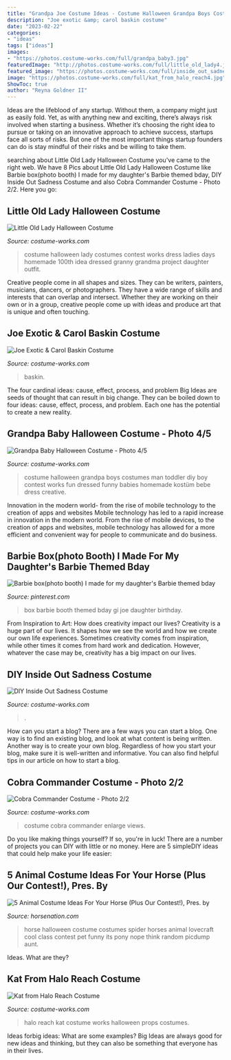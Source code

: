 ```yaml
---
title: "Grandpa Joe Costume Ideas - Costume Halloween Grandpa Boys Costumes Man Toddler Diy Boy Contest Works Fun Dressed Funny Babies Homemade Kostüm Bebe Dress Creative"
description: "Joe exotic &amp; carol baskin costume"
date: "2023-02-22"
categories:
- "ideas"
tags: ["ideas"]
images:
- "https://photos.costume-works.com/full/grandpa_baby3.jpg"
featuredImage: "http://photos.costume-works.com/full/little_old_lady4.jpg"
featured_image: "https://photos.costume-works.com/full/inside_out_sadness.jpg"
image: "https://photos.costume-works.com/full/kat_from_halo_reach4.jpg"
ShowToc: true
author: "Reyna Goldner II"
---
```



Ideas are the lifeblood of any startup. Without them, a company might just as easily fold. Yet, as with anything new and exciting, there’s always risk involved when starting a business. Whether it’s choosing the right idea to pursue or taking on an innovative approach to achieve success, startups face all sorts of risks. But one of the most important things startup founders can do is stay mindful of their risks and be willing to take them.

	

		
searching about Little Old Lady Halloween Costume you've came to the right web. We have 8 Pics about Little Old Lady Halloween Costume like Barbie box(photo booth) I made for my daughter&#039;s Barbie themed bday, DIY Inside Out Sadness Costume and also Cobra Commander Costume - Photo 2/2. Here you go:
		
    
## Little Old Lady Halloween Costume

<img loading=lazy src="http://photos.costume-works.com/full/little_old_lady4.jpg" onerror="this.onerror=null;this.src='https://tse3.mm.bing.net/th?id=OIP.FZitfl1Hx_XRJOQfgZ0A2wHaJ3&amp;pid=15.1';" alt="Little Old Lady Halloween Costume">

_Source: costume-works.com_

>costume halloween lady costumes contest works dress ladies days homemade 100th idea dressed granny grandma project daughter outfit. 

	

Creative people come in all shapes and sizes. They can be writers, painters, musicians, dancers, or photographers. They have a wide range of skills and interests that can overlap and intersect. Whether they are working on their own or in a group, creative people come up with ideas and produce art that is unique and often touching.

    
## Joe Exotic &amp; Carol Baskin Costume

<img loading=lazy src="https://photos.costume-works.com/full/joe_exotic_n_carol_baskin-30521-1.jpg" onerror="this.onerror=null;this.src='https://tse3.mm.bing.net/th?id=OIP.zI6pPOscbUwHkGpLrA3qbgHaKu&amp;pid=15.1';" alt="Joe Exotic &amp; Carol Baskin Costume">

_Source: costume-works.com_

>baskin. 

	

The four cardinal ideas: cause, effect, process, and problem
Big Ideas are seeds of thought that can result in big change. They can be boiled down to four ideas: cause, effect, process, and problem. Each one has the potential to create a new reality.

    
## Grandpa Baby Halloween Costume - Photo 4/5

<img loading=lazy src="https://photos.costume-works.com/full/grandpa_baby3.jpg" onerror="this.onerror=null;this.src='https://tse1.mm.bing.net/th?id=OIP.NCnLh4Bh9lLRXujWV8TW4QHaJ3&amp;pid=15.1';" alt="Grandpa Baby Halloween Costume - Photo 4/5">

_Source: costume-works.com_

>costume halloween grandpa boys costumes man toddler diy boy contest works fun dressed funny babies homemade kostüm bebe dress creative. 

	

Innovation in the modern world- from the rise of mobile technology to the creation of apps and websites
Mobile technology has led to a rapid increase in innovation in the modern world. From the rise of mobile devices, to the creation of apps and websites, mobile technology has allowed for a more efficient and convenient way for people to communicate and do business.

    
## Barbie Box(photo Booth) I Made For My Daughter&#039;s Barbie Themed Bday

<img loading=lazy src="https://i.pinimg.com/originals/98/3d/1b/983d1b51811f89e955d37e100e573678.jpg" onerror="this.onerror=null;this.src='https://tse2.mm.bing.net/th?id=OIP.dDVjmI3NRzMnAllfPKzKjAHaJ4&amp;pid=15.1';" alt="Barbie box(photo booth) I made for my daughter&#039;s Barbie themed bday">

_Source: pinterest.com_

>box barbie booth themed bday gi joe daughter birthday. 

	

From Inspiration to Art: How does creativity impact our lives?
Creativity is a huge part of our lives. It shapes how we see the world and how we create our own life experiences. Sometimes creativity comes from inspiration, while other times it comes from hard work and dedication. However, whatever the case may be, creativity has a big impact on our lives.

    
## DIY Inside Out Sadness Costume

<img loading=lazy src="https://photos.costume-works.com/full/inside_out_sadness.jpg" onerror="this.onerror=null;this.src='https://tse1.mm.bing.net/th?id=OIP.zWyy8CP4-dP1OE1QCRZWCAHaNt&amp;pid=15.1';" alt="DIY Inside Out Sadness Costume">

_Source: costume-works.com_

>. 

	

How can you start a blog?
There are a few ways you can start a blog. One way is to find an existing blog, and look at what content is being written. Another way is to create your own blog. Regardless of how you start your blog, make sure it is well-written and informative. You can also find helpful tips in our article on how to start a blog.

    
## Cobra Commander Costume - Photo 2/2

<img loading=lazy src="https://photos.costume-works.com/full/cobra_commander1.jpg" onerror="this.onerror=null;this.src='https://tse2.mm.bing.net/th?id=OIP.rtQW-emqVWWI3OP1rTi22gHaMy&amp;pid=15.1';" alt="Cobra Commander Costume - Photo 2/2">

_Source: costume-works.com_

>costume cobra commander enlarge views. 

	

Do you like making things yourself? If so, you're in luck! There are a number of projects you can DIY with little or no money. Here are 5 simpleDIY ideas that could help make your life easier: 

    
## 5 Animal Costume Ideas For Your Horse (Plus Our Contest!), Pres. By

<img loading=lazy src="https://assets.horsenation.com/wp-content/uploads/2016/10/photo.jpg" onerror="this.onerror=null;this.src='https://tse3.mm.bing.net/th?id=OIP.pDiSKjH0nNYSLwy58t8ohgHaJ4&amp;pid=15.1';" alt="5 Animal Costume Ideas For Your Horse (Plus Our Contest!), Pres. by">

_Source: horsenation.com_

>horse halloween costume costumes spider horses animal lovecraft cool class contest pet funny its pony nope think random picdump aunt. 

	

Ideas. What are they?

    
## Kat From Halo Reach Costume

<img loading=lazy src="https://photos.costume-works.com/full/kat_from_halo_reach4.jpg" onerror="this.onerror=null;this.src='https://tse1.mm.bing.net/th?id=OIP.ipY6zD2zywGt0jdIMTf-4QHaJU&amp;pid=15.1';" alt="Kat from Halo Reach Costume">

_Source: costume-works.com_

>halo reach kat costume works halloween props costumes. 

	

Ideas forbig ideas: What are some examples?
Big Ideas are always good for new ideas and thinking, but they can also be something that everyone has in their lives.

